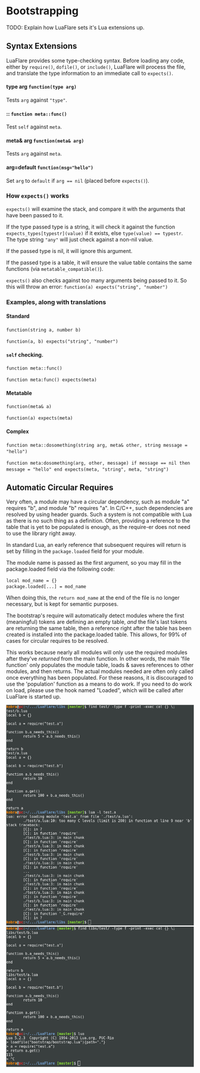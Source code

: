 # Bootstrapping

TODO: Explain how LuaFlare sets it's Lua extensions up.

## Syntax Extensions

LuaFlare provides some type-checking syntax.  Before loading any code, either by `require()`, `dofile()`, or `include()`, LuaFlare will process the file, and translate the type information to an immediate call to `expects()`.

#### type arg `function(type arg)`

Tests `arg` against `"type"`.

#### :: `function meta::func()`

Test `self` against `meta`.

#### meta& arg `function(meta& arg)`

Tests `arg` against `meta`.

#### arg=default `function(msg="hello")`

Set `arg` to `default` if `arg == nil` (placed before `expects()`).

### How `expects()` works

`expects()` will examine the stack, and compare it with the arguments that have been passed to it.

If the type passed type is a string, it will check it against the function `expects_types[typestr](value)` if it exists, else `type(value) == typestr`.  The type string `"any"` will just check against a non-nil value.

If the passed type is nil, it will ignore this argument.

If the passed type is a table, it will ensure the value table contains the same functions (via `metatable_compatible()`).

`expects()` also checks against too many arguments being passed to it.  So this will throw an error: `function(a) expects("string", "number")`

### Examples, along with translations

#### Standard

`function(string a, number b)`

`function(a, b) expects("string", "number")`

#### `self` checking.

`function meta::func()`

`function meta:func() expects(meta)`

#### Metatable

`function(meta& a)`

`function(a) expects(meta)`

#### Complex

`function meta::dosomething(string arg, meta& other, string message = "hello")`

`function meta:dosomething(arg, other, message) if message == nil then message = "hello" end expects(meta, "string", meta, "string")`

## Automatic Circular Requires

Very often, a module may have a circular dependency,
such as module "a" requires "b", and module "b" requires "a".
In C/C++, such dependencies are resolved by using header guards.
Such a system is not compatible with Lua as there is no such thing as a definition.
Often, providing a reference to the table that is yet to be populated is enough,
as the require-er does not need to use the library right away.

In standard Lua, an early reference that subsequent requires will return is set
by filling in the `package.loaded` field for your module.

The module name is passed as the first argument, so you may fill in the package.loaded field via the following code:

	local mod_name = {}
	package.loaded[...] = mod_name

When doing this, the `return mod_name` at the end of the file is no longer necessary,
but is kept for semantic purposes.

The bootstrap's require will automatically detect modules where the first (meaningful) tokens are defining an empty table,
*and* the file's last tokens are returning the same table,
then a reference right after the table has been created is installed into the package.loaded table.
This allows, for 99% of cases for circular requires to be resolved.

This works because nearly all modules will only use the required modules after they've *returned* from the main function.
In other words, the main 'file function' only populates the module table, loads & saves references to other modules,
and then returns.  The actual modules needed are often only called once everything has been populated.
For these reasons, it is discouraged to use the 'population' function as a means to do work.  If you need to do work on load,
please use the hook named "Loaded", which will be called after LuaFlare is started up.

![](images/non-bootstrapped-acr.png "Circular require in Lua")
![](images/bootstrapped-acr.png "Circular require in bootstrapped Lua")
